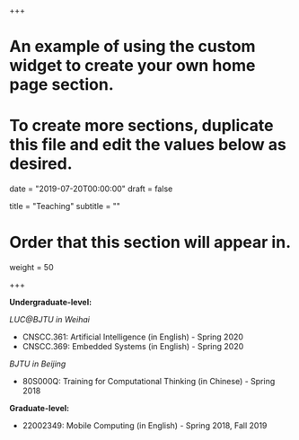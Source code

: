 +++
# An example of using the custom widget to create your own home page section.
# To create more sections, duplicate this file and edit the values below as desired.

date = "2019-07-20T00:00:00"
draft = false

title = "Teaching"
subtitle = ""

# Order that this section will appear in.
weight = 50

+++

**Undergraduate-level:** 

_LUC@BJTU in Weihai_
* CNSCC.361: Artificial Intelligence (in English) - Spring 2020
* CNSCC.369: Embedded Systems (in English) - Spring 2020

_BJTU in Beijing_
* 80S000Q: Training for Computational Thinking (in Chinese) - Spring 2018 

**Graduate-level:** 

* 22002349: Mobile Computing (in English) - Spring 2018, Fall 2019 